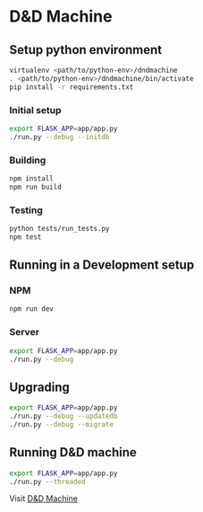 # D&D Machine

## Setup python environment

```bash
virtualenv <path/to/python-env>/dndmachine
. <path/to/python-env>/dndmachine/bin/activate
pip install -r requirements.txt
```

### Initial setup

```bash
export FLASK_APP=app/app.py
./run.py --debug --initdb
```

### Building

```bash
npm install
npm run build
```

### Testing

```bash
python tests/run_tests.py
npm test
```

## Running in a Development setup

### NPM

```bash
npm run dev
```

### Server
```bash
export FLASK_APP=app/app.py
./run.py --debug
```

## Upgrading

```bash
export FLASK_APP=app/app.py
./run.py --debug --updatedb
./run.py --debug --migrate
```

## Running D&D machine

```bash
export FLASK_APP=app/app.py
./run.py --threaded
```

Visit [D&D Machine](http://localhost:5000)

